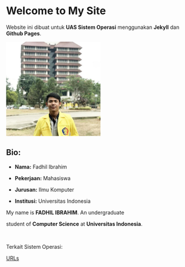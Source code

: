 <h1> Welcome to My Site </h1>
<p> Website ini dibuat untuk <b>UAS Sistem Operasi</b> menggunakan
    <b>Jekyll</b> dan <b>Github Pages</b>. </p>
<img src="fotosaya.jpg" width="256">
<h2> Bio: </h2>
<ul>
    <li> <p><b>Nama:</b> Fadhil Ibrahim</p> </li>
    <li> <p><b>Pekerjaan:</b> Mahasiswa</p> </li>
    <li> <p><b>Jurusan:</b> Ilmu Komputer</p> </li>
    <li> <p><b>Institusi:</b> Universitas Indonesia</p> </li>
</ul>
<p> My name is <b>FADHIL IBRAHIM</b>. An undergraduate
<p> student of <b>Computer Science</b> at <b>Universitas Indonesia</b>.</p>
<br>
<p>Terkait Sistem Operasi:</p>
<a href="https://fadhilibra.github.io/os201/URLs/"> URLs </a>


